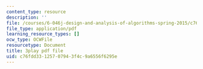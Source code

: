 ```yaml
---
content_type: resource
description: ''
file: /courses/6-046j-design-and-analysis-of-algorithms-spring-2015/c76fdd33125707943f4c9a6556f6295e_3MpzavN3Mco.pdf
file_type: application/pdf
learning_resource_types: []
ocw_type: OCWFile
resourcetype: Document
title: 3play pdf file
uid: c76fdd33-1257-0794-3f4c-9a6556f6295e
---
```

